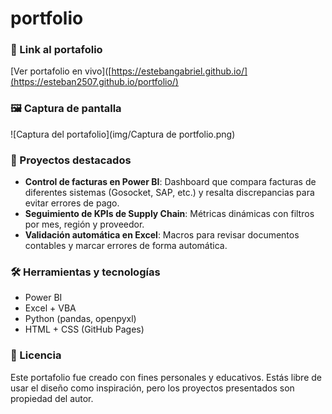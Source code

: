 # portfolio
### 🔗 Link al portafolio
[Ver portafolio en vivo]([https://estebangabriel.github.io/](https://esteban2507.github.io/portfolio/)

### 🖼 Captura de pantalla
![Captura del portafolio](img/Captura de portfolio.png)

### 📁 Proyectos destacados

- **Control de facturas en Power BI**: Dashboard que compara facturas de diferentes sistemas (Gosocket, SAP, etc.) y resalta discrepancias para evitar errores de pago.
- **Seguimiento de KPIs de Supply Chain**: Métricas dinámicas con filtros por mes, región y proveedor.
- **Validación automática en Excel**: Macros para revisar documentos contables y marcar errores de forma automática.

### 🛠 Herramientas y tecnologías

- Power BI
- Excel + VBA
- Python (pandas, openpyxl)
- HTML + CSS (GitHub Pages)

### 📝 Licencia

Este portafolio fue creado con fines personales y educativos. Estás libre de usar el diseño como inspiración, pero los proyectos presentados son propiedad del autor.
